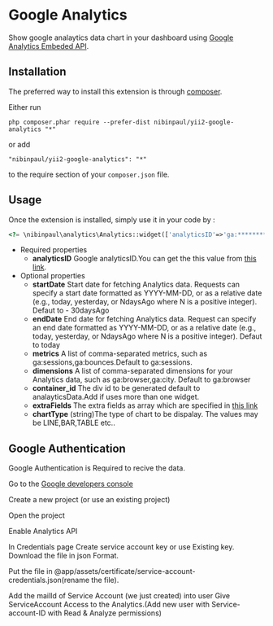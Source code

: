 Google Analytics
================
Show google analaytics data chart in your dashboard using [Google Analytics Embeded API](https://developers.google.com/analytics/devguides/reporting/embed/v1/).

Installation
------------

The preferred way to install this extension is through [composer](http://getcomposer.org/download/).

Either run

```
php composer.phar require --prefer-dist nibinpaul/yii2-google-analytics "*"
```

or add

```
"nibinpaul/yii2-google-analytics": "*"
```

to the require section of your `composer.json` file.


Usage
-----

Once the extension is installed, simply use it in your code by  :

```php
<?= \nibinpaul\analytics\Analytics::widget(['analyticsID'=>'ga:*********]); ?>
```



- Required properties
    - **analyticsID** Google analyticsID.You can get the this value from [this link](https://ga-dev-tools.appspot.com/account-explorer/).
- Optional properties
    - **startDate** Start date for fetching Analytics data. Requests can specify a start date formatted as YYYY-MM-DD, or as a relative date (e.g., today, yesterday, or NdaysAgo where N is a positive integer). Defaut to - 30daysAgo
    - **endDate** End date for fetching Analytics data. Request can specify an end date formatted as YYYY-MM-DD, or as a relative date (e.g., today, yesterday, or NdaysAgo where N is a positive integer). Defaut to today
    - **metrics** A list of comma-separated metrics, such as ga:sessions,ga:bounces.Default to ga:sessions.
    - **dimensions**  	A list of comma-separated dimensions for your Analytics data, such as ga:browser,ga:city. Default to ga:browser
    - **container_id** The div id to be generated default to analayticsData.Add if uses more than one widget.
    - **extraFields** The extra fields as array which are specified in [this link](https://developers.google.com/analytics/devguides/reporting/core/v3/reference#q_summary)
    - **chartType** (string)The type of chart to be dispalay. The values may be LINE,BAR,TABLE etc..


Google Authentication
---------------------
Google Authentication is Required to recive the data.

Go to the [Google developers console](https://console.developers.google.com/apis?project=tanmia-224709)

Create a new project (or use an existing project)

Open the project

Enable Analytics API

In Credentials page Create service account key or use Existing key. Download the file in json Format.

Put the file in @app/assets/certificate/service-account-credentials.json(rename the file).

Add the mailId of Service Account (we just created) into user 
Give ServiceAccount Access to the Analytics.(Add new user with Service-account-ID with Read & Analyze permissions)
